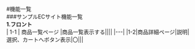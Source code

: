 #機能一覧<br>
###サンプルECサイト機能一覧<br>
**1.フロント**<br>
| 1-1 | 商品一覧ページ |商品一覧表示する||||
|---|
|1-2|商品詳細ページ|説明|<br>
選択、カートへボタン表示|〇|||
